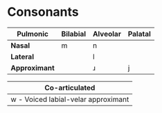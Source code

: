 # Consonants
|Pulmonic|Bilabial|Alveolar|Palatal|
|---------------------|--------|--------|-------|
|**Nasal**|m|n||
|**Lateral**||l||
|**Approximant**||ɹ|j|

|Co-articulated|
|-----------------------------|
|w - Voiced labial-velar approximant|

